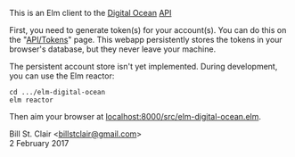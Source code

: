 This is an Elm client to the [Digital Ocean](https://digitalocean.com/) [API](https://developers.digitalocean.com/documentation/v2/)

First, you need to generate token(s) for your account(s). You can do this on the "[API/Tokens](https://cloud.digitalocean.com/settings/api/tokens)" page. This webapp persistently stores the tokens in your browser's database, but they never leave your machine.

The persistent account store isn't yet implemented. During development, you can use the Elm reactor:

    cd .../elm-digital-ocean
    elm reactor

Then aim your browser at [localhost:8000/src/elm-digital-ocean.elm](http://localhost:8000/src/elm-digital-ocean.elm).

Bill St. Clair &lt;<billstclair@gmail.com>&gt;<br/>
2 February 2017
